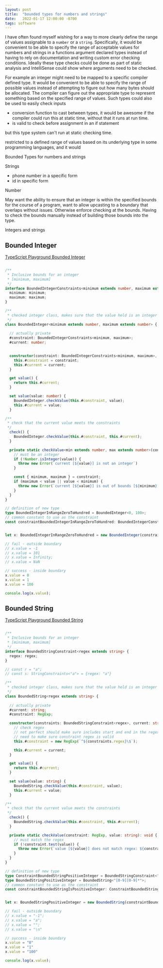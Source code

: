 ```yaml
---
layout: post
title:  "bounded types for numbers and strings"
date:   2022-01-17 12:00:00 -0700
tags: software
---
```


I have often found myself wishing for a way to more clearly define the range of values assignable to a `number` or a `string`. Specifically, it would be convenient to be able to specify the range of acceptable values for numbers and strings in a functions argument declared types instead of having to rely on documentation and writing custom error checking conditions. Ideally these type checks could be done as part of static analysis and IntelliSense could show where arguments need to be checked.

For example an integer might need to be mapped to a specific compiler defined type. It would be convenient to be able to specify the range of possible values instead of attempting to figure out how many bytes should be allocated. The compiler can figure out the appropriate type to represent something based on the specified range of values. Such types could also be used to easily check inputs



- conversion function to cast between types, it would be awesome if the compiler could run this at static time, without that it runs at run time.
- is valid to check before assignment in an if statement

but this type system can't run at static checking time.

 restricted to a defined range of values based on its underlying type in some programming languages, and it would 


Bounded Types for numbers and strings

Strings
- phone number in a specific form
- id in specific form

Number


May want the ability to ensure that an integer is within the specified bounds for the course of a program, want to allow upcasting to a boundary that overlaps without issues. Otherwise enforce checking at the bounds. Having to check the bounds manually instead of building those bounds into the type.

Integers and strings

## Bounded Integer

[TypeScript Playground Bounded Integer](https://www.typescriptlang.org/play?&q=501#code/LAKA9AVBoAQTBJAdgYwDYFcDOBLAbgKYwBGA9hkgCZYwBmpATjAIZIw5IAuBA5gQ7HgBtALYccIjCIA0MEcwAeEqQF1BYUB24NazFEQBC5KgUoBlTgw48AwqSRZLzLQB4GvAgpifuVGo6skHgA+GABvWBh3PgUALiiPBQBuUABfUFAwMBgUe0comABeGAAiZhKU8Gzch04YLHiLQNs8py0sFzKS0OKw6M94rvSQTKhBHIALAhQAa1N2Lg8mdGYsLFl5Of8MdxhOCeY6-aI8ZkwiKbRKdhpWBe4+JgB3HH2OeoAHaZxaHHmyCjUdSgFZrGBGQGmJrWNyJbwKXzUeqWayhCIgGAwSJZFgoTgYM5oACeMA+VlO3EiAGIUDt3Fx4gFrJVMTTWgxnAyYAAlXgAUQUH0qkRqAQweMYAApRW0uA1wcZKFCUUE7LUOa5+gpgrJaQx6ZxGSqeABKcKRTE4lBTWYJGIWmA4pCkOpfHTTOpYCbkK5yZhzeo7IgcdAYJX+TjMBh1VjXAhUBZ7KZ2zzI5oOp0EeacUh+gNYIM5dmcupam4wU5oHCUB1vLAAOjZ6pLRRgSAITx5-MFkoABgA9AAkYRlGrl9a1qQAOoPeybhRjMUmcA2aXT43VinqDSyYMNInw6pWMARJWb0UuEviGGw643txvd-vF1gCEezifJceCEbmueHRCJjmMa9bWtMMwAGofqed5NgEJayN+861hMK73uuXCtt+T4ZOAYwYvAYG2vshxJkQD6Yd+chZpwNDHEWzbtMCi5ETMZ7moumKAUqwHNKBNqQdBkqwaOCHLquFGcMhi7PpiZL4IcRCOIcOAoJM4FQec0rFlo8S8jwAofIh0G-tYJrxHgpDVhxl44pI+TyJw1pkSmCgOj8MCSgAhKJWj1twjhftBJr-pxS77AwpCdu2nZ8vqUq9lRQjDt+qQqDAlCkAQNDOnUjnOVq8TDr5XD1lg5AMPoqRzg6wyYsMz44kqvxIK8OD2DApC0G2HZ7ESXygJw-VEGq8FaNxyrNAACqQuCcPgBDIA8-CthNvHWKNsqcJ0QgAAwALQAJwqHtR0qBA3SVENXwKpC61BDNc0LUtSyrYqk0wiUp3Hd952XZk1SkCIIgdTKrBHLm2BEKsLklZwIKtAxY1cGt0JBAgWCPW1hAvY88SbWOnCo8aWPzTjiyPK2fSJIMv2-RdqQLqAaBvjAcS3UBaM8KTz0UytxQxRzPFc9pjEo+9908BjPPk8tDCyCUABsJTSQDdDOGgMD7Z1GC0dWRAAlQUZEmrCj1lRxQlPtACMFSm+b0Gtl0lQ4mbFulHbVRsw75xO1OSAlLhOIFig+hgtrHC4EqJCKsboBu47lu7YHIAJ77lu2-HPsnk71u7cnuGiqQLP1mgpA8JKacntJQA)

```typescript

/**
 * Inclusive bounds for an integer
 * [minimum, maximum]
 */
interface BoundedIntegerConstraints<minimum extends number, maximum extends number> {
  minimum: minimum;
  maximum: maximum;
}

/**
 * checked integer class, makes sure that the value held is an integer within specified bounds
 */
class BoundedInteger<minimum extends number, maximum extends number> {
  
  // actually private
  #constraint: BoundedIntegerConstraints<minimum, maximum>;
  #current: number;
  

  constructor(constraint: BoundedIntegerConstraints<minimum, maximum>, current: number) {
    this.#constraint = constraint;
    this.#current = current;
  }

  get value() {
    return this.#current;
  }

  set value(value: number) {
    BoundedInteger.checkValue(this.#constraint, value);
    this.#current = value;
  }

/**
 * check that the current value meets the constraints
 */
  check() {
    BoundedInteger.checkValue(this.#constraint, this.#current);
  }

  private static checkValue<min extends number, max extends number>(constraint: BoundedIntegerConstraints<min, max>, value: number) {
    // must be an integer
    if (!Number.isInteger(value)) {
      throw new Error(`current [${value}] is not an integer`)
    }

    const { minimum, maximum } = constraint;
    if (maximum < value || value < minimum) {
      throw new Error(`current [${value}] is out of bounds [${minimum}, ${maximum}]`)
    }
  }
}

// definition of new type
type BoundedIntegerInRangeZeroToHundred = BoundedInteger<0, 100>;
// common constant to use as the constraint
const constraintBoundedIntegerInRangeZeroToHundred: BoundedIntegerConstraints<0,100> = {minimum: 0, maximum:100};


let x: BoundedIntegerInRangeZeroToHundred = new BoundedInteger(constraintBoundedIntegerInRangeZeroToHundred, 5);

// fail - outside boundary
// x.value = -1
// x.value = 101
// x.value = Infinity;
// x.value = NaN

// success - inside boundary
x.value = 0
x.value = 1
x.value = 100

console.log(x.value);

```

## Bounded String

[TypeScript Playground Bounded String](https://www.typescriptlang.org/play?&q=501#code/LAKA9AVBoAQTBJAdgYwDYFcDOBLAbgKYwBGA9hkgCZYwBmpATjAIZIw5IAuBA5gQ7HgBtALYccIjCIA0MEcwAeEqQF1BYUB24NazFEQBC5KgUoBlTgw48AwqSRZLzLQB4GvAgpifuVGo6skHgA+GABvWBh3PgUALiiPBQBuUABfUFAwMBgUe0comABeGAAiZhKU8Gzch04YLHiLQNs8py0sFzKS0OKw6M94rvSQTKhBHIALAhQAa1N2Lg8mdGYsLFl5Of8MdxhOCeY6-aI8ZkwiKbRKdhpWBe4+JgB3HH2OeoAHaZxaHHmyCjUdSgFZrGBGQGmJrWNyJbwKXzUeqWayhCIgGAwSJZFgoTgYM5oACeMA+VlO3EiAGIUDt3Fx4gFrJVMTTWgxnAyYAAlXgAUQUH0qkRqAQweMYAApRW0uA1wcZKFCUUE7LUOa5+gpgrJaQx6ZxGSqeABKcKRTE4lBTWYJGIWmA4pCkOpfHTTOpYCbkK5yZhzeo7IgcdAYJX+TjMBh1VjXAhUBZ7KZ2zzI5oOp0EeacUh+gNYIM5dmcupam4wU5oHCUB1vLAAOjZ6pLRRgSAITx5-MFkoABgA9AAkYRlGrl9a1qQAOoPeybhRjMUmcA2aXT43VinqDSyYMNInw6pWMARJWb0UuEviGGw643txvd-vF1gCEezifJceCEbmueHRCJjmMa9bWtMMwAGofqed5NgEJayN+861hMK73uuXCtt+T4ZOAYwYvAYG2vshxJkQD6Yd+chZpwNDHEWzbtMCi5ETMZ7moumKAUqwHNKBNqQdBkqwaOCHLquFGcMhi7PpiZL4IcRCOIcOAoJM4FQec0rFlo8S8jwAofIh0G-tYJrxHgpDVhxl44pI+TyJw1pkSmCgOj8MCSgAhKJWj1twjhftBJr-pxS77AwpCdu2nZ8vqUq9lRQjDt+qQqDAlCkAQNDOnUjnOVq8TDr5XD1lg5AMPoqRzg6wyYsMz44kqvxIK8OD2DApC0G2HZ7ESXygJw-VEGq8FaNxyrNAACqQuCcPgBDIA8-CthNvHWKNsqcJ0QgAAwALQAJwqHtR0qBA3SVENXwKpC61BDNc0LUtSyrYqk0wiUp3Hd952XZk1SkCIIgdTKrBHLm2BEKsLklZwIKtAxY1cGt0JBAgWCPW1hAvY88SbWOnCo8aWPzTjiyPK2fSJIMv2-RdqQLqAaBvjAcS3UBaM8KTz0UytxQxRzPFc9pjEo+9908BjPPk8tDCyCUABsJTSQDdDOGgMD7Z1GC0dWRAAlQUZEmrCj1lRxQlPtACMFSm+b0Gtl0lQ4mbFulHbVRsw75xO1OSAlLhOIFig+hgtrHC4EqJCKsboBu47lu7YHIAJ77lu2-HPsnk71u7cnuGiqQLP1mgpA8JKacntJQA)

```typescript

/**
 * Inclusive bounds for an integer
 * [minimum, maximum]
 */
interface BoundedStringConstraint<regex extends string> {
  regex: regex;
}

// const r = "a";
// const s: StringConstraints<"a"> = {regex: "a"}

/**
 * checked integer class, makes sure that the value held is an integer within specified bounds
 */
class BoundedString<regex extends string> {
  
  // actually private
  #current: string;
  #constraint: RegExp;

  constructor(constraints: BoundedStringConstraint<regex>, current: string) {
    // check regex
    // not perfect should make sure includes start and end in the regex string
    // need to make sure constraint regex is valid
    this.#constraint = new RegExp(`^${constraints.regex}\$`);

    this.#current = current;
  }

  get value() {
    return this.#current;
  }

  set value(value: string) {
    BoundedString.checkValue(this.#constraint, value);
    this.#current = value;
  }

/**
 * check that the current value meets the constraints
 */
  check() {
    BoundedString.checkValue(this.#constraint, this.#current);
  }

  private static checkValue(constraint: RegExp, value: string): void {
    // must match the regex
    if (!constraint.test(value)) {
      throw new Error(`value [${value}] does not match regex: ${constraint.source}`)
    }
  }
}

// definition of new type
type ConstraintBoundedStringPositiveInteger = BoundedStringConstraint<"[0-9][0-9]*">;
type BoundedStringPositiveInteger = BoundedString<"[0-9][0-9]*">;
// common constant to use as the constraint
const constraintBoundedStringIsPositiveInteger: ConstraintBoundedStringPositiveInteger = {regex: "[0-9][0-9]*"};


let x: BoundedStringPositiveInteger = new BoundedString(constraintBoundedStringIsPositiveInteger, "6");

// fail - outside boundary
// x.value = "-1";
// x.value = "a";
// x.value = "";
// x.value = "\n"

// success - inside boundary
x.value = "0"
x.value = "1"
x.value = "100"

console.log(x.value);

```